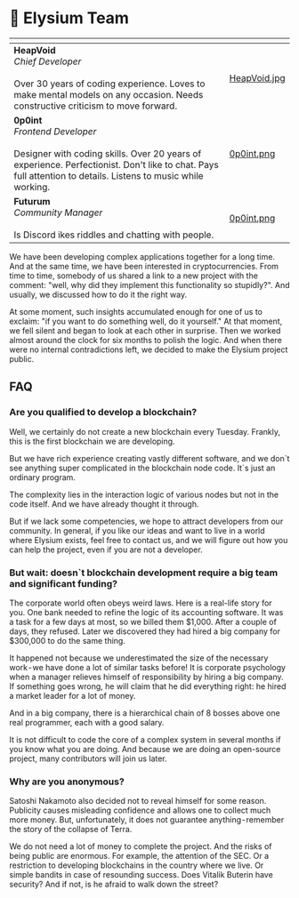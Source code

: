 # 🥋 Elysium Team

<table data-view="cards"><thead><tr><th></th><th data-hidden data-card-cover data-type="files"></th></tr></thead><tbody><tr><td><strong>HeapVoid</strong><br><strong></strong><em>Chief Developer</em><br><br>Over 30 years of coding experience. Loves to make mental models on any occasion. Needs constructive criticism to move forward.</td><td><a href="../.gitbook/assets/HeapVoid.jpg">HeapVoid.jpg</a></td></tr><tr><td><strong>0p0int</strong><br><strong></strong><em>Frontend Developer</em><br><br>Designer with coding skills. Over 20 years of experience. Perfectionist. Don't like to chat. Pays full attention to details. Listens to music while working.<br></td><td><a href="../.gitbook/assets/0p0int.png">0p0int.png</a></td></tr><tr><td><strong>Futurum</strong><br><strong></strong><em>Community Manager</em><br><strong></strong><br><strong></strong>Is Discord  ikes riddles and chatting with people. </td><td><a href="../.gitbook/assets/0p0int.png">0p0int.png</a></td></tr></tbody></table>

We have been developing complex applications together for a long time. And at the same time, we have been interested in cryptocurrencies. From time to time, somebody of us shared a link to a new project with the comment: "well, why did they implement this functionality so stupidly?". And usually, we discussed how to do it the right way.&#x20;

At some moment, such insights accumulated enough for one of us to exclaim: "if you want to do something well, do it yourself." At that moment, we fell silent and began to look at each other in surprise. Then we worked almost around the clock for six months to polish the logic. And when there were no internal contradictions left, we decided to make the Elysium project public.

## FAQ

### Are you qualified to develop a blockchain?

Well, we certainly do not create a new blockchain every Tuesday. Frankly, this is the first blockchain we are developing.

But we have rich experience creating vastly different software, and we don\`t see anything super complicated in the blockchain node code. It\`s just an ordinary program.

The complexity lies in the interaction logic of various nodes but not in the code itself. And we have already thought it through.

But if we lack some competencies, we hope to attract developers from our community. In general, if you like our ideas and want to live in a world where Elysium exists, feel free to contact us, and we will figure out how you can help the project, even if you are not a developer.

### But wait: doesn\`t blockchain development require a big team and significant funding?

The corporate world often obeys weird laws. Here is a real-life story for you. One bank needed to refine the logic of its accounting software. It was a task for a few days at most, so we billed them $1,000. After a couple of days, they refused. Later we discovered they had hired a big company for $300,000 to do the same thing.

It happened not because we underestimated the size of the necessary work - we have done a lot of similar tasks before! It is corporate psychology when a manager relieves himself of responsibility by hiring a big company. If something goes wrong, he will claim that he did everything right: he hired a market leader for a lot of money.

And in a big company, there is a hierarchical chain of 8 bosses above one real programmer, each with a good salary.

It is not difficult to code the core of a complex system in several months if you know what you are doing. And because we are doing an open-source project, many contributors will join us later.

### Why are you anonymous?

Satoshi Nakamoto also decided not to reveal himself for some reason. Publicity causes misleading confidence and allows one to collect much more money. But, unfortunately, it does not guarantee anything - remember the story of the collapse of Terra.&#x20;

We do not need a lot of money to complete the project. And the risks of being public are enormous. For example, the attention of the SEC. Or a restriction to developing blockchains in the country where we live. Or simple bandits in case of resounding success. Does Vitalik Buterin have security? And if not, is he afraid to walk down the street?
